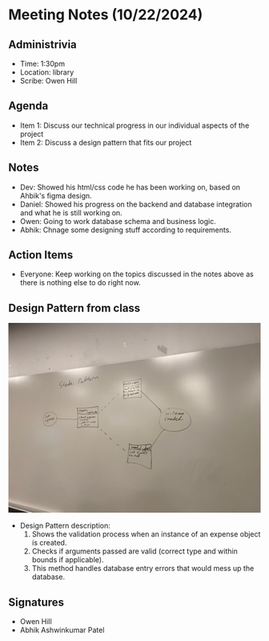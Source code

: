 # Meeting Notes (10/22/2024)

## Administrivia
* Time: 1:30pm
* Location: library
* Scribe: Owen Hill

## Agenda

- Item 1: Discuss our technical progress in our individual aspects of the project
- Item 2: Discuss a design pattern that fits our project

## Notes
- Dev: Showed his html/css code he has been working on, based on Ahbik's figma design.
- Daniel: Showed his progress on the backend and database integration and what he is still working on.
- Owen: Going to work database schema and business logic.
- Abhik: Chnage some designing stuff according to requirements.

## Action Items
- Everyone: Keep working on the topics discussed in the notes above as there is nothing else to do right now.

## Design Pattern from class
![Alt text](./Design_pattern.jpeg)

- Design Pattern description:
    1. Shows the validation process when an instance of an expense object is created.
    2. Checks if arguments passed are valid (correct type and within bounds if applicable).
    3. This method handles database entry errors that would mess up the database.

## Signatures
- Owen Hill
- Abhik Ashwinkumar Patel


